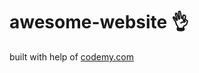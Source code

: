 # awesome-website :ok_hand:                     
built with help of <a href="http://johnelder.com/">codemy.com</a>
